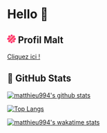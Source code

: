 # Hello 👋

## <img src="https://raw.githubusercontent.com/matthieu994/matthieu994/main/malt.png" alt="Profil Malt" width="20"/> Profil Malt
[Cliquez ici !](https://www.malt.fr/profile/matthieu994 "https://www.malt.fr/profile/matthieu994")

## 📌 GitHub Stats
[![matthieu994's github stats](https://github-readme-stats.vercel.app/api?username=matthieu994&show_icons=true&theme=tokyonight)](https://github.com/anuraghazra/github-readme-stats)

[![Top Langs](https://github-readme-stats.vercel.app/api/top-langs/?username=matthieu994&theme=tokyonight&layout=compact)](https://github.com/anuraghazra/github-readme-stats)

[![matthieu994's wakatime stats](https://github-readme-stats.vercel.app/api/wakatime?username=matthieu994&theme=tokyonight)](https://github.com/anuraghazra/github-readme-stats)

<!--
**matthieu994/matthieu994** is a ✨ _special_ ✨ repository because its `README.md` (this file) appears on your GitHub profile.

Here are some ideas to get you started:

- 🔭 I’m currently working on ...
- 🌱 I’m currently learning ...
- 👯 I’m looking to collaborate on ...
- 🤔 I’m looking for help with ...
- 💬 Ask me about ...
- 📫 How to reach me: ...
- 😄 Pronouns: ...
- ⚡ Fun fact: ...
-->
